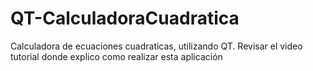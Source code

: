 # QT-CalculadoraCuadratica
Calculadora de ecuaciones cuadraticas, utilizando QT. Revisar el video tutorial donde explico como realizar esta aplicación

